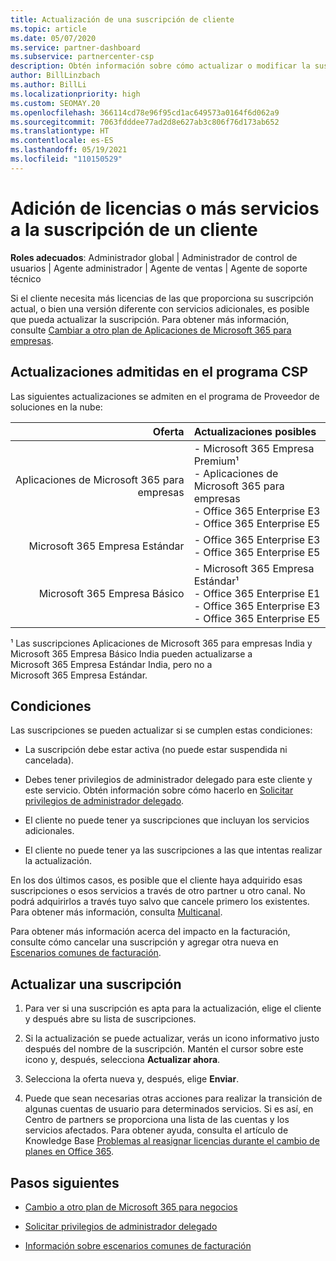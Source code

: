 ```yaml
---
title: Actualización de una suscripción de cliente
ms.topic: article
ms.date: 05/07/2020
ms.service: partner-dashboard
ms.subservice: partnercenter-csp
description: Obtén información sobre cómo actualizar o modificar la suscripción de un cliente. Agregue más licencias o bien cambie a otra versión con más servicios.
author: BillLinzbach
ms.author: BillLi
ms.localizationpriority: high
ms.custom: SEOMAY.20
ms.openlocfilehash: 366114cd78e96f95cd1ac649573a0164f6d062a9
ms.sourcegitcommit: 7063fdddee77ad2d8e627ab3c806f76d173ab652
ms.translationtype: HT
ms.contentlocale: es-ES
ms.lasthandoff: 05/19/2021
ms.locfileid: "110150529"
---
```

# <a name="add-licenses-or-more-services-to-a-customers-subscription"></a>Adición de licencias o más servicios a la suscripción de un cliente

**Roles adecuados**: Administrador global | Administrador de control de usuarios | Agente administrador | Agente de ventas | Agente de soporte técnico

Si el cliente necesita más licencias de las que proporciona su suscripción actual, o bien una versión diferente con servicios adicionales, es posible que pueda actualizar la suscripción. Para obtener más información, consulte [Cambiar a otro plan de Aplicaciones de Microsoft 365 para empresas](/microsoft-365/commerce/subscriptions/switch-to-a-different-plan).

## <a name="upgrades-supported-in-the-csp-program"></a>Actualizaciones admitidas en el programa CSP <a id="upgradesubscription"></a>

Las siguientes actualizaciones se admiten en el programa de Proveedor de soluciones en la nube:

| Oferta | Actualizaciones posibles|
|---:|:---|
| Aplicaciones de Microsoft 365 para empresas   | - Microsoft 365 Empresa Premium¹ <br/>  - Aplicaciones de Microsoft 365 para empresas <br/> - Office 365 Enterprise E3 <br/> - Office 365 Enterprise E5 <br/> |
| Microsoft 365 Empresa Estándar    | - Office 365 Enterprise E3 <br/> - Office 365 Enterprise E5 <br/> |
| Microsoft 365 Empresa Básico | - Microsoft 365 Empresa Estándar¹ <br/> - Office 365 Enterprise E1 <br/> - Office 365 Enterprise E3<br/> - Office 365 Enterprise E5 <br/> |

¹ Las suscripciones Aplicaciones de Microsoft 365 para empresas India y Microsoft 365 Empresa Básico India pueden actualizarse a Microsoft 365 Empresa Estándar India, pero no a Microsoft 365 Empresa Estándar.


## <a name="conditions"></a>Condiciones

Las suscripciones se pueden actualizar si se cumplen estas condiciones:

- La suscripción debe estar activa (no puede estar suspendida ni cancelada).

- Debes tener privilegios de administrador delegado para este cliente y este servicio. Obtén información sobre cómo hacerlo en [Solicitar privilegios de administrador delegado](request-a-relationship-with-a-customer.md).

- El cliente no puede tener ya suscripciones que incluyan los servicios adicionales.

- El cliente no puede tener ya las suscripciones a las que intentas realizar la actualización.

En los dos últimos casos, es posible que el cliente haya adquirido esas suscripciones o esos servicios a través de otro partner u otro canal. No podrá adquirirlos a través tuyo salvo que cancele primero los existentes. Para obtener más información, consulta [Multicanal](multichannel.md).

Para obtener más información acerca del impacto en la facturación, consulte cómo cancelar una suscripción y agregar otra nueva en [Escenarios comunes de facturación](common-billing-scenarios.md).

## <a name="upgrade-a-subscription"></a>Actualizar una suscripción

1. Para ver si una suscripción es apta para la actualización, elige el cliente y después abre su lista de suscripciones.

2. Si la actualización se puede actualizar, verás un icono informativo justo después del nombre de la suscripción. Mantén el cursor sobre este icono y, después, selecciona **Actualizar ahora**.

3. Selecciona la oferta nueva y, después, elige **Enviar**.

4. Puede que sean necesarias otras acciones para realizar la transición de algunas cuentas de usuario para determinados servicios. Si es así, en Centro de partners se proporciona una lista de las cuentas y los servicios afectados. Para obtener ayuda, consulta el artículo de Knowledge Base [Problemas al reasignar licencias durante el cambio de planes en Office 365](/microsoft-365/commerce/subscriptions/switch-to-a-different-plan).


## <a name="next-steps"></a>Pasos siguientes

- [Cambio a otro plan de Microsoft 365 para negocios](/microsoft-365/commerce/subscriptions/switch-to-a-different-plan)

- [Solicitar privilegios de administrador delegado](request-a-relationship-with-a-customer.md)

- [Información sobre escenarios comunes de facturación](common-billing-scenarios.md)

